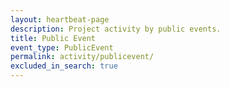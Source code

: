 ```yaml
---
layout: heartbeat-page
description: Project activity by public events.
title: Public Event
event_type: PublicEvent
permalink: activity/publicevent/
excluded_in_search: true
---
```

